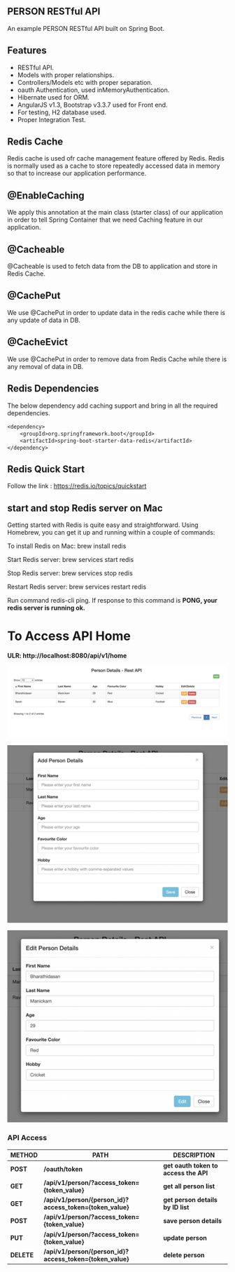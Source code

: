 ## PERSON RESTful API

An example PERSON RESTful API built on Spring Boot.

## Features

- RESTful API.
- Models with proper relationships.
- Controllers/Models etc with proper separation.
- oauth Authentication, used inMemoryAuthentication.
- Hibernate used for ORM.
- AngularJS v1.3, Bootstrap v3.3.7 used for Front end.
- For testing, H2 database used.
- Proper Integration Test.

## Redis Cache

Redis cache is used ofr cache management feature offered by Redis. Redis is normally used as a cache to store repeatedly accessed data in memory so that to increase our application performance. 

##  @EnableCaching 
We apply this annotation at the main class (starter class) of our application in order to tell Spring Container that we need Caching feature in our application.

## @Cacheable 
@Cacheable is used to fetch data from the DB to application and store in Redis Cache.

##  @CachePut 
We use @CachePut in order to update data in the redis cache while there is any update of data in DB.

##  @CacheEvict 
We use @CachePut in order to remove data from Redis Cache while there is any removal of data in DB.

## Redis Dependencies

The below dependency add caching support and bring in all the required dependencies.

 	<dependency>
		<groupId>org.springframework.boot</groupId>
		<artifactId>spring-boot-starter-data-redis</artifactId>
	</dependency>

## Redis Quick Start

Follow the link : https://redis.io/topics/quickstart

## start and stop Redis server on Mac

Getting started with Redis is quite easy and straightforward. Using Homebrew, you can get it up and running within a couple of commands:

To install Redis on Mac: brew install redis

Start Redis server: brew services start redis

Stop Redis server: brew services stop redis

Restart Redis server: brew services restart redis

Run command redis-cli ping. If response to this command is <strong>PONG<strong>, your redis server is running ok.

# To Access API Home

ULR: http://localhost:8080/api/v1/home

![Home Page](https://github.com/Bharathidasan-tech/RESTfulAPI-springboot-person-api/blob/main/documents/screens/screen_1.png)

![Add Person Details](https://github.com/Bharathidasan-tech/RESTfulAPI-springboot-person-api/blob/main/documents/screens/screen_2.png)

![Update Person Details](https://github.com/Bharathidasan-tech/RESTfulAPI-springboot-person-api/blob/main/documents/screens/screen_3.png)

### API Access

METHOD | PATH                                                  | DESCRIPTION 
-------|-------------------------------------------------------|------------
POST   | /oauth/token                                          | get oauth token to access the API
GET    | /api/v1/person/?access_token={token_value}            | get all person list
GET    | /api/v1/person/{person_id}?access_token={token_value} | get person details by ID list
POST   | /api/v1/person/?access_token={token_value}            | save person details 
PUT    | /api/v1/person/?access_token={token_value}            | update person
DELETE | /api/v1/person/{person_id}?access_token={token_value} | delete person
